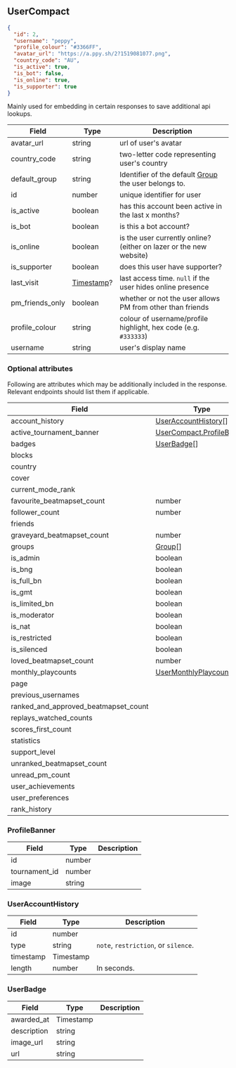 ## UserCompact
```json
{
  "id": 2,
  "username": "peppy",
  "profile_colour": "#3366FF",
  "avatar_url": "https://a.ppy.sh/2?1519081077.png",
  "country_code": "AU",
  "is_active": true,
  "is_bot": false,
  "is_online": true,
  "is_supporter": true
}
```

Mainly used for embedding in certain responses to save additional api lookups.

Field           | Type                      | Description
--------------- | ------------------------- | ----------------------------------------------------------------------
avatar_url      | string                    | url of user's avatar
country_code    | string                    | two-letter code representing user's country
default_group   | string                    | Identifier of the default [Group](#group) the user belongs to.
id              | number                    | unique identifier for user
is_active       | boolean                   | has this account been active in the last x months?
is_bot          | boolean                   | is this a bot account?
is_online       | boolean                   | is the user currently online? (either on lazer or the new website)
is_supporter    | boolean                   | does this user have supporter?
last_visit      | [Timestamp](#timestamp)?  | last access time. `null` if the user hides online presence
pm_friends_only | boolean                   | whether or not the user allows PM from other than friends
profile_colour  | string                    | colour of username/profile highlight, hex code (e.g. `#333333`)
username        | string                    | user's display name

### Optional attributes

Following are attributes which may be additionally included in the response. Relevant endpoints should list them if applicable.

Field                                | Type
-------------------------------------|------------------------------------------------------------------
account_history                      | [UserAccountHistory](#usercompact-useraccounthistory)[]
active_tournament_banner             | [UserCompact.ProfileBanner](#usercompact-profilebanner)
badges                               | [UserBadge](#usercompact-userbadge)[]
blocks                               | |
country                              | |
cover                                | |
current_mode_rank                    | |
favourite_beatmapset_count           | number
follower_count                       | number
friends                              | |
graveyard_beatmapset_count           | number
groups                               | [Group](#group)[]
is_admin                             | boolean
is_bng                               | boolean
is_full_bn                           | boolean
is_gmt                               | boolean
is_limited_bn                        | boolean
is_moderator                         | boolean
is_nat                               | boolean
is_restricted                        | boolean
is_silenced                          | boolean
loved_beatmapset_count               | number
monthly_playcounts                   | [UserMonthlyPlaycount](#usermonthlyplaycount)[]
page                                 | |
previous_usernames                   | |
ranked_and_approved_beatmapset_count | |
replays_watched_counts               | |
scores_first_count                   | |
statistics                           | |
support_level                        | |
unranked_beatmapset_count            | |
unread_pm_count                      | |
user_achievements                    | |
user_preferences                     | |
rank_history                         | |

<div id="usercompact-profilebanner" data-unique="usercompact-profilebanner"></div>

### ProfileBanner

Field         | Type        | Description
--------------|-------------|------------
id            | number      | |
tournament_id | number      | |
image         | string      | |

<div id="usercompact-useraccounthistory" data-unique="usercompact-useraccounthistory"></div>

### UserAccountHistory

Field       | Type      | Description
------------|-----------|------------
id          | number    | |
type        | string    | `note`, `restriction`, or `silence`.
timestamp   | Timestamp | |
length      | number    | In seconds.

<div id="usercompact-userbadge" data-unique="usercompact-userbadge"></div>

### UserBadge

Field       | Type      | Description
------------|-----------|------------
awarded_at  | Timestamp | |
description | string    | |
image_url   | string    | |
url         | string    | |

